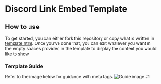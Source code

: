 # Discord Link Embed Template
## How to use
To get started, you can either fork this repository or copy what is written in [template.html](https://github.com/KnightTheFluff/discord-link-embed/blob/main/README.md).
Once you've done that, you can edit whatever you want in the empty spaces provided in the template to display the content you would like to show.
### Template Guide
Refer to the image below for guidance with meta tags.
![Guide image #1](https://github.com/KnightTheFluff/discord-link-embed/blob/main/guide-images/guide.png "Tag navigation.")
